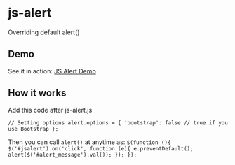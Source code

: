 js-alert
========

Overriding default alert()

Demo
----
See it in action: [JS Alert Demo](http://rawgithub.com/alaabadran/js-alert/master/index.html)

How it works
------------

Add this code after js-alert.js

`
// Setting options
alert.options = {
    'bootstrap': false // true if you use Bootstrap
};
`

Then you can call `alert()` at anytime as:
`
$(function (){
    $('#jsalert').on('click', function (e){
        e.preventDefault();
        alert($('#alert_message').val());
    });
});
`
